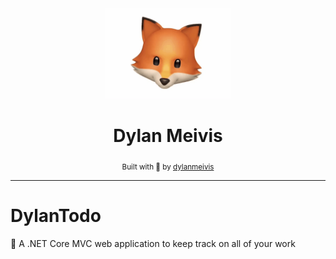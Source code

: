 <div align="center">
    <a href="https://www.dylanmeivis.com"><img src="https://raw.githubusercontent.com/DylanMeivis/Assets/master/gifs/IMG_2275.GIF" alt="Dylan Meivis" width="200"></a>
    <br>
    <h1>Dylan Meivis</h1>
    <sub>Built with 🧡 by
      <a href="https://github.com/dylanmeivis">dylanmeivis</a>
    </sub>
</div>

---

# DylanTodo
📝 A .NET Core MVC web application to keep track on all of your work
